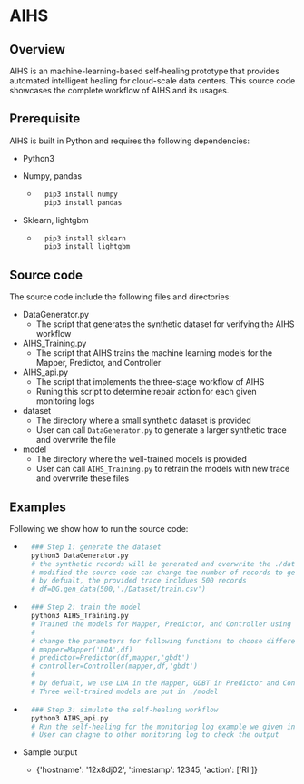 # AIHS

## Overview

AIHS is an machine-learning-based self-healing prototype that provides automated intelligent healing for cloud-scale data centers. This source code showcases the complete workflow of AIHS and its usages.



## Prerequisite

AIHS is built in Python and requires the following dependencies:

+ Python3

+ Numpy, pandas

	+ ```python
		pip3 install numpy
		pip3 install pandas
		```

+ Sklearn, lightgbm

	+ ```python
		pip3 install sklearn
		pip3 install lightgbm
		```



## Source code

The source code include the following files and directories:

+ DataGenerator.py
	+ The script that generates the synthetic dataset for verifying the AIHS workflow
+ AIHS_Training.py
	+ The script that AIHS trains the machine learning models for the Mapper, Predictor, and Controller
+ AIHS_api.py
	+ The script that implements the three-stage workflow of AIHS
	+ Runing this script to determine repair action for each given monitoring logs 
+ dataset
	+ The directory where a small synthetic dataset is provided
	+ User can call `DataGenerator.py` to generate a larger synthetic trace and overwrite the file
+ model
	+ The directory where the well-trained models is provided
	+ User can call `AIHS_Training.py` to retrain the models with new trace and overwrite these files


## Examples

Following we show how to run the source code:

+ ```python
	### Step 1: generate the dataset
	python3 DataGenerator.py 
	# the synthetic records will be generated and overwrite the ./dataset/train.csv
	# modified the source code can change the number of records to generate
	# by defualt, the provided trace incldues 500 records
	# df=DG.gen_data(500,'./Dataset/train.csv')
	```

+ ```python
	### Step 2: train the model
	python3 AIHS_Training.py 
	# Trained the models for Mapper, Predictor, and Controller using the trace in ./Dataset
	# 
	# change the parameters for following functions to choose different models.
	# mapper=Mapper('LDA',df)
	# predictor=Predictor(df,mapper,'gbdt')
	# controller=Controller(mapper,df,'gbdt')
	# 
	# by defualt, we use LDA in the Mapper, GDBT in Predictor and Controller
	# Three well-trained models are put in ./model
	```

+ ```python
	### Step 3: simulate the self-healing workflow
	python3 AIHS_api.py 
	# Run the self-healing for the monitoring log example we given in the script
	# User can chagne to other monitoring log to check the output 
	```

+ Sample output

	+ {'hostname': '12x8dj02', 'timestamp': 12345, 'action': ['RI']}
